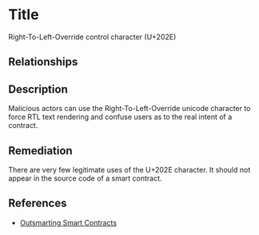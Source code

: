 # Title
Right-To-Left-Override control character (U+202E)

## Relationships

## Description
Malicious actors can use the Right-To-Left-Override unicode character to force RTL text rendering and confuse users as to the real intent of a contract. 

## Remediation
There are very few legitimate uses of the U+202E character. It should not appear in the source code of a smart contract.

## References
* [Outsmarting Smart Contracts](https://www.youtube.com/watch?v=P_Mtd5Fc_3E)